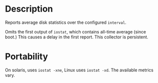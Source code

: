 # Description

Reports average disk statistics over the configured `interval`.

Omits the first output of `iostat`, which contains all-time average
(since boot.)  This causes a delay in the first report.  This collector
is persistent.

# Portability

On solaris, uses `iostat -xne`, Linux uses `iostat -xd`.  The available
metrics vary.
